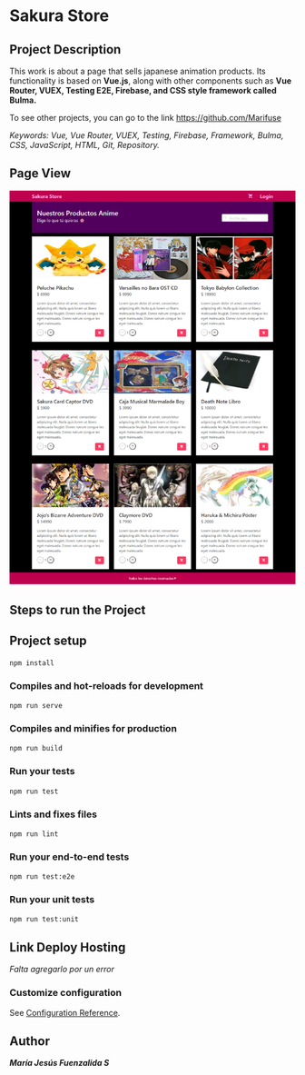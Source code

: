 # Sakura Store

## Project Description

This work is about a page that sells japanese animation products. Its functionality is based on **Vue.js**, along with other components such as **Vue Router, VUEX, Testing E2E, Firebase, and CSS style framework called Bulma.**

To see other projects, you can go to the link https://github.com/Marifuse

_Keywords: Vue, Vue Router, VUEX, Testing, Firebase, Framework, Bulma, CSS, JavaScript, HTML, Git, Repository._

## Page View

![Home](public/capture-1.png "Capture 1")

## Steps to run the Project

## Project setup
```
npm install
```

### Compiles and hot-reloads for development
```
npm run serve
```

### Compiles and minifies for production
```
npm run build
```

### Run your tests
```
npm run test
```

### Lints and fixes files
```
npm run lint
```

### Run your end-to-end tests
```
npm run test:e2e
```

### Run your unit tests
```
npm run test:unit
```

## Link Deploy Hosting

_Falta agregarlo por un error_

### Customize configuration
See [Configuration Reference](https://cli.vuejs.org/config/).

## Author

**_María Jesús Fuenzalida S_**
